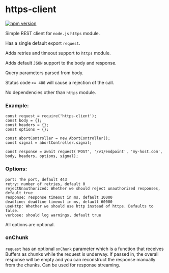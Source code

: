 # https-client


[![npm version](https://img.shields.io/npm/v/https-client)](https://www.npmjs.com/package/https-client)

Simple REST client for `node.js` `https` module.

Has a single default export `request`.

Adds retries and timeout support to `https` module.

Adds default `JSON` support to the body and response.

Query parameters parsed from body.

Status code `>= 400` will cause a rejection of the call.

No dependencies other than `https` module.

### Example:

```
const request = require('https-client');
const body = {};
const headers = {};
const options = {};

const abortController = new AbortController();
const signal = abortController.signal;

const response = await request('POST', '/v1/endpoint', 'my-host.com', body, headers, options, signal);
```

### Options:

    port: The port, default 443
    retry: number of retries, default 0
    rejectUnauthorized: Whether we should reject unauthorized responses, default true
    response: response timeout in ms, default 10000
    deadline: deadline timeout in ms, default 60000
    useHttp: Whether we should use http instead of https. Defaults to false.
    verbose: should log warnings, default true

All options are optional.

### onChunk

`request` has an optional `onChunk` parameter which is a function that receives Buffers as chunks
while the request is underway. If passed in, the overall response will be empty and you can
reconstruct the response manually from the chunks. Can be used for response streaming.
